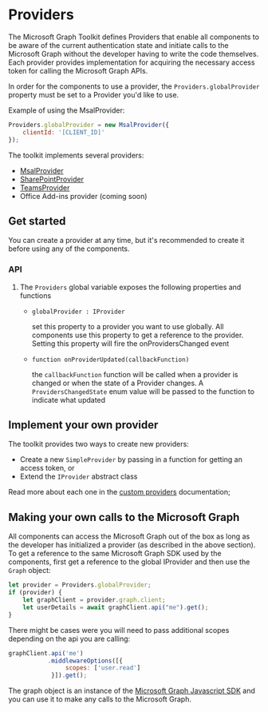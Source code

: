 # Providers

The Microsoft Graph Toolkit defines Providers that enable all components to be aware of the current authentication state and initiate calls to the Microsoft Graph without the developer having to write the code themselves. Each provider provides implementation for acquiring the necessary access token for calling the Microsoft Graph APIs.

In order for the components to use a provider, the `Providers.globalProvider` property must be set to a Provider you'd like to use. 

Example of using the MsalProvider:
```js
Providers.globalProvider = new MsalProvider({
    clientId: '[CLIENT_ID]'
});
```

The toolkit implements several providers:
* [MsalProvider](./providers/msal.md)
* [SharePointProvider](./providers/sharepoint.md)
* [TeamsProvider](./providers/teams.md)
* Office Add-ins provider (coming soon)


## Get started

You can create a provider at any time, but it's recommended to create it before using any of the components. 

### API

1. The `Providers` global variable exposes the following properties and functions
    * `globalProvider : IProvider`

        set this property to a provider you want to use globally. All components use this property to get a reference to the provider. Setting this property will fire the onProvidersChanged event

    * `function onProviderUpdated(callbackFunction)`

        the `callbackFunction` function will be called when a provider is changed or when the state of a Provider changes. A `ProvidersChangedState` enum value will be passed to the function to indicate what updated

## Implement your own provider

The toolkit provides two ways to create new providers:

* Create a new `SimpleProvider` by passing in a function for getting an access token, or
* Extend the `IProvider` abstract class

Read more about each one in the [custom providers](./providers/custom.md) documentation;

## Making your own calls to the Microsoft Graph

All components can access the Microsoft Graph out of the box as long as the developer has initialized a provider (as described in the above section). To get a reference to the same Microsoft Graph SDK used by the components, first get a reference to the global IProvider and then use the `Graph` object:

```js
let provider = Providers.globalProvider;
if (provider) {
    let graphClient = provider.graph.client;
    let userDetails = await graphClient.api("me").get();
}
```

There might be cases were you will need to pass additional scopes depending on the api you are calling:

```js
graphClient.api('me')
           .middlewareOptions([{
                scopes: ['user.read']
            }]).get();
```



The graph object is an instance of the [Microsoft Graph Javascript SDK](https://github.com/microsoftgraph/msgraph-sdk-javascript) and you can use it to make any calls to the Microsoft Graph.

